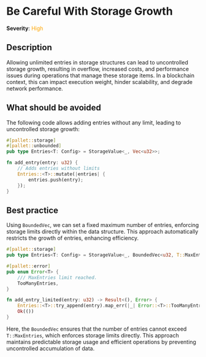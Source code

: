 # Be Careful With Storage Growth

**Severity**: <span style="color:orange;">High</span>

## Description

Allowing unlimited entries in storage structures can lead to uncontrolled storage growth, resulting in overflow, increased costs, and performance issues during operations that manage these storage items. In a blockchain context, this can impact execution weight, hinder scalability, and degrade network performance.

## What should be avoided

The following code allows adding entries without any limit, leading to uncontrolled storage growth:

```rust
#[pallet::storage]
#[pallet::unbounded]
pub type Entries<T: Config> = StorageValue<_, Vec<u32>>;

fn add_entry(entry: u32) {
    // Adds entries without limits
    Entries::<T>::mutate(|entries| {
        entries.push(entry);
    });
}
```

## Best practice

Using `BoundedVec`, we can set a fixed maximum number of entries, enforcing storage limits directly within the data structure. This approach automatically restricts the growth of entries, enhancing efficiency.

```rust
#[pallet::storage]
pub type Entries<T: Config> = StorageValue<_, BoundedVec<u32, T::MaxEntries>>;

#[pallet::error]
pub enum Error<T> {
	/// MaxEntries limit reached.
	TooManyEntries,
}

fn add_entry_limited(entry: u32) -> Result<(), Error> {
    Entries::<T>::try_append(entry).map_err(|_| Error::<T>::TooManyEntries)?;
    Ok(())
}
```

Here, the `BoundedVec` ensures that the number of entries cannot exceed `T::MaxEntries`, which enforces storage limits directly. This approach maintains predictable storage usage and efficient operations by preventing uncontrolled accumulation of data.
